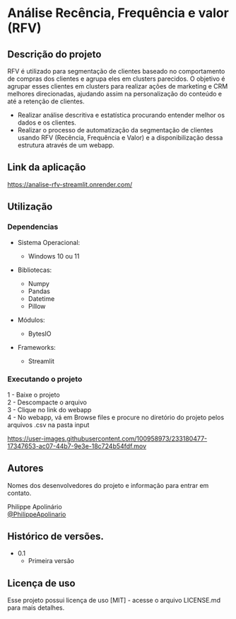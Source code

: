 # Análise Recência, Frequência e valor (RFV)

## Descrição do projeto

RFV é utilizado para segmentação de clientes baseado no comportamento de compras dos clientes e agrupa eles em clusters parecidos. 
O objetivo é agrupar esses clientes em clusters para realizar ações de marketing e CRM melhores direcionadas, ajudando assim na personalização do conteúdo e até a retenção de clientes.

* Realizar análise descritiva e estatística procurando entender melhor os dados e os clientes.  
* Realizar o processo de automatização da segmentação de clientes usando RFV (Recência, Frequência e Valor) e a disponibilização dessa estrutura através de um webapp.  

## Link da aplicação
https://analise-rfv-streamlit.onrender.com/

## Utilização

### Dependencias

* Sistema Operacional:
    * Windows 10 ou 11

* Bibliotecas:
    * Numpy
    * Pandas
    * Datetime
    * Pillow

* Módulos:
    * BytesIO

* Frameworks:
    * Streamlit    

### Executando o projeto

 1 - Baixe o projeto  
 2 - Descompacte o arquivo  
 3 - Clique no link do webapp  
 4 - No webapp, vá em Browse files e procure no diretório do projeto pelos arquivos .csv na pasta input  
   
 https://user-images.githubusercontent.com/100958973/233180477-17347653-ac07-44b7-9e3e-18c724b54fdf.mov

## Autores

Nomes dos desenvolvedores do projeto e informação para entrar em contato.

Philippe Apolinário    
[@PhilippeApolinario](https://www.linkedin.com/in/philipperapolinario/)

## Histórico de versões.

* 0.1
    * Primeira versão

## Licença de uso

Esse projeto possui licença de uso [MIT] - acesse o arquivo LICENSE.md para mais detalhes.
